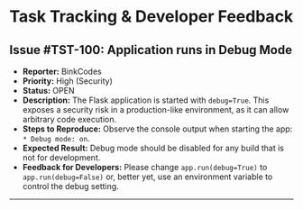 # Task Tracking & Developer Feedback


## Issue #TST-100: Application runs in Debug Mode

*   **Reporter:** BinkCodes 
*   **Priority:** High (Security)
*   **Status:** OPEN
*   **Description:** The Flask application is started with `debug=True`. This exposes a security risk in a production-like environment, as it can allow arbitrary code execution.
*   **Steps to Reproduce:** Observe the console output when starting the app: `* Debug mode: on`.
*   **Expected Result:** Debug mode should be disabled for any build that is not for development.
*   **Feedback for Developers:** Please change `app.run(debug=True)` to `app.run(debug=False)` or, better yet, use an environment variable to control the debug setting.

---

